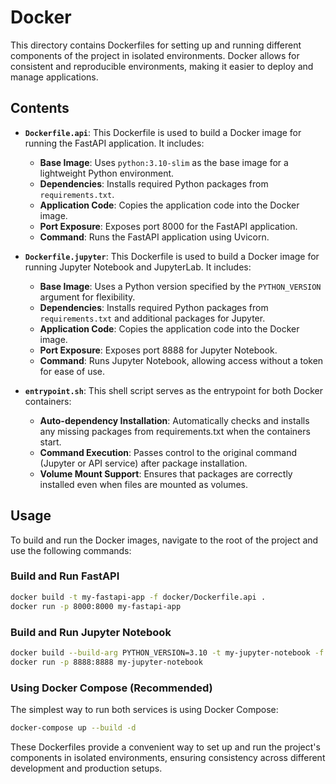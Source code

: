 # Docker

This directory contains Dockerfiles for setting up and running different components of the project in isolated environments. Docker allows for consistent and reproducible environments, making it easier to deploy and manage applications.

## Contents

- **`Dockerfile.api`**: This Dockerfile is used to build a Docker image for running the FastAPI application. It includes:
  - **Base Image**: Uses `python:3.10-slim` as the base image for a lightweight Python environment.
  - **Dependencies**: Installs required Python packages from `requirements.txt`.
  - **Application Code**: Copies the application code into the Docker image.
  - **Port Exposure**: Exposes port 8000 for the FastAPI application.
  - **Command**: Runs the FastAPI application using Uvicorn.

- **`Dockerfile.jupyter`**: This Dockerfile is used to build a Docker image for running Jupyter Notebook and JupyterLab. It includes:
  - **Base Image**: Uses a Python version specified by the `PYTHON_VERSION` argument for flexibility.
  - **Dependencies**: Installs required Python packages from `requirements.txt` and additional packages for Jupyter.
  - **Application Code**: Copies the application code into the Docker image.
  - **Port Exposure**: Exposes port 8888 for Jupyter Notebook.
  - **Command**: Runs Jupyter Notebook, allowing access without a token for ease of use.

- **`entrypoint.sh`**: This shell script serves as the entrypoint for both Docker containers:
  - **Auto-dependency Installation**: Automatically checks and installs any missing packages from requirements.txt when the containers start.
  - **Command Execution**: Passes control to the original command (Jupyter or API service) after package installation.
  - **Volume Mount Support**: Ensures that packages are correctly installed even when files are mounted as volumes.

## Usage

To build and run the Docker images, navigate to the root of the project and use the following commands:

### Build and Run FastAPI

```bash
docker build -t my-fastapi-app -f docker/Dockerfile.api .
docker run -p 8000:8000 my-fastapi-app
```

### Build and Run Jupyter Notebook

```bash
docker build --build-arg PYTHON_VERSION=3.10 -t my-jupyter-notebook -f docker/Dockerfile.jupyter .
docker run -p 8888:8888 my-jupyter-notebook
```

### Using Docker Compose (Recommended)

The simplest way to run both services is using Docker Compose:

```bash
docker-compose up --build -d
```

These Dockerfiles provide a convenient way to set up and run the project's components in isolated environments, ensuring consistency across different development and production setups.

